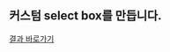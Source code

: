 ## 커스텀 select box를 만듭니다.

[결과 바로가기](https://sohyeonan.github.io/front-end-school/%EA%B3%BC%EC%A0%9C/selectbox%EC%BB%A4%EC%8A%A4%ED%85%80/)